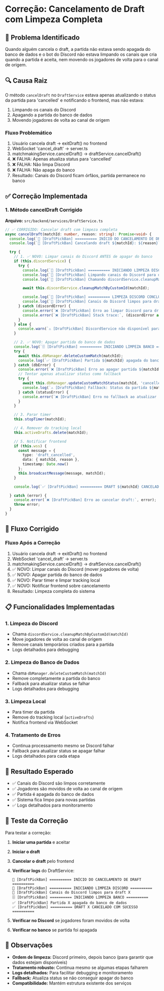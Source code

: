 # Correção: Cancelamento de Draft com Limpeza Completa

## 🚨 Problema Identificado

Quando alguém cancela o draft, a partida não estava sendo apagada do banco de dados e o bot do Discord não estava limpando os canais que cria quando a partida é aceita, nem movendo os jogadores de volta para o canal de origem.

## 🔍 Causa Raiz

O método `cancelDraft` no `DraftService` estava apenas atualizando o status da partida para 'cancelled' e notificando o frontend, mas não estava:

1. Limpando os canais do Discord
2. Apagando a partida do banco de dados
3. Movendo jogadores de volta ao canal de origem

### Fluxo Problemático

1. Usuário cancela draft → exitDraft() no frontend
2. WebSocket 'cancel_draft' → server.ts
3. matchmakingService.cancelDraft() → draftService.cancelDraft()
4. ❌ FALHA: Apenas atualiza status para 'cancelled'
5. ❌ FALHA: Não limpa Discord
6. ❌ FALHA: Não apaga do banco
7. Resultado: Canais do Discord ficam órfãos, partida permanece no banco

## ✅ Correção Implementada

### 1. **Método cancelDraft Corrigido**

**Arquivo:** `src/backend/services/DraftService.ts`

```typescript
// ✅ CORRIGIDO: Cancelar draft com limpeza completa
async cancelDraft(matchId: number, reason: string): Promise<void> {
  console.log(`🚫 [DraftPickBan] ========== INÍCIO DO CANCELAMENTO DE DRAFT ==========`);
  console.log(`🚫 [DraftPickBan] Cancelando draft ${matchId}: ${reason}`);

  try {
    // 1. ✅ NOVO: Limpar canais do Discord ANTES de apagar do banco
    if (this.discordService) {
      try {
        console.log(`🤖 [DraftPickBan] ========== INICIANDO LIMPEZA DISCORD ==========`);
        console.log(`🤖 [DraftPickBan] Limpando canais do Discord para draft cancelado ${matchId}...`);
        console.log(`🤖 [DraftPickBan] Chamando discordService.cleanupMatchByCustomId(${matchId})...`);

        await this.discordService.cleanupMatchByCustomId(matchId);

        console.log(`🤖 [DraftPickBan] ========== LIMPEZA DISCORD CONCLUÍDA ==========`);
        console.log(`🤖 [DraftPickBan] Canais do Discord limpos para draft ${matchId}`);
      } catch (discordError) {
        console.error(`❌ [DraftPickBan] Erro ao limpar Discord para draft cancelado ${matchId}:`, discordError);
        console.error(`❌ [DraftPickBan] Stack trace:`, (discordError as Error).stack);
      }
    } else {
      console.warn(`⚠️ [DraftPickBan] DiscordService não disponível para limpar draft cancelado ${matchId}`);
    }

    // 2. ✅ NOVO: Apagar partida do banco de dados
    console.log(`🗄️ [DraftPickBan] ========== INICIANDO LIMPEZA BANCO ==========`);
    try {
      await this.dbManager.deleteCustomMatch(matchId);
      console.log(`✅ [DraftPickBan] Partida ${matchId} apagada do banco de dados`);
    } catch (dbError) {
      console.error(`❌ [DraftPickBan] Erro ao apagar partida ${matchId} do banco:`, dbError);
      // Tentar apenas atualizar status como fallback
      try {
        await this.dbManager.updateCustomMatchStatus(matchId, 'cancelled');
        console.log(`⚠️ [DraftPickBan] Fallback: Status da partida ${matchId} atualizado para 'cancelled'`);
      } catch (statusError) {
        console.error(`❌ [DraftPickBan] Erro no fallback ao atualizar status:`, statusError);
      }
    }

    // 3. Parar timer
    this.stopTimer(matchId);

    // 4. Remover do tracking local
    this.activeDrafts.delete(matchId);

    // 5. Notificar frontend
    if (this.wss) {
      const message = {
        type: 'draft_cancelled',
        data: { matchId, reason },
        timestamp: Date.now()
      };
      this.broadcastMessage(message, matchId);
    }

    console.log(`✅ [DraftPickBan] ========== DRAFT ${matchId} CANCELADO COM SUCESSO ==========`);

  } catch (error) {
    console.error(`❌ [DraftPickBan] Erro ao cancelar draft:`, error);
    throw error;
  }
}
```

## 🔄 Fluxo Corrigido

### Fluxo Após a Correção

1. Usuário cancela draft → exitDraft() no frontend
2. WebSocket 'cancel_draft' → server.ts
3. matchmakingService.cancelDraft() → draftService.cancelDraft()
4. ✅ NOVO: Limpar canais do Discord (mover jogadores de volta)
5. ✅ NOVO: Apagar partida do banco de dados
6. ✅ NOVO: Parar timer e limpar tracking local
7. ✅ NOVO: Notificar frontend sobre cancelamento
8. Resultado: Limpeza completa do sistema

## 📋 Funcionalidades Implementadas

### 1. **Limpeza do Discord**

- Chama `discordService.cleanupMatchByCustomId(matchId)`
- Move jogadores de volta ao canal de origem
- Remove canais temporários criados para a partida
- Logs detalhados para debugging

### 2. **Limpeza do Banco de Dados**

- Chama `dbManager.deleteCustomMatch(matchId)`
- Remove completamente a partida do banco
- Fallback para atualizar status se falhar
- Logs detalhados para debugging

### 3. **Limpeza Local**

- Para timer da partida
- Remove do tracking local (`activeDrafts`)
- Notifica frontend via WebSocket

### 4. **Tratamento de Erros**

- Continua processamento mesmo se Discord falhar
- Fallback para atualizar status se apagar falhar
- Logs detalhados para cada etapa

## 🎯 Resultado Esperado

- ✅ Canais do Discord são limpos corretamente
- ✅ Jogadores são movidos de volta ao canal de origem
- ✅ Partida é apagada do banco de dados
- ✅ Sistema fica limpo para novas partidas
- ✅ Logs detalhados para monitoramento

## 🔧 Teste da Correção

Para testar a correção:

1. **Iniciar uma partida** e aceitar
2. **Iniciar o draft**
3. **Cancelar o draft** pelo frontend
4. **Verificar logs** do DraftService:

   ```mermaid
   🚫 [DraftPickBan] ========== INÍCIO DO CANCELAMENTO DE DRAFT ==========
   🤖 [DraftPickBan] ========== INICIANDO LIMPEZA DISCORD ==========
   🤖 [DraftPickBan] Canais do Discord limpos para draft X
   🗄️ [DraftPickBan] ========== INICIANDO LIMPEZA BANCO ==========
   ✅ [DraftPickBan] Partida X apagada do banco de dados
   ✅ [DraftPickBan] ========== DRAFT X CANCELADO COM SUCESSO ==========
   ```

5. **Verificar no Discord** se jogadores foram movidos de volta
6. **Verificar no banco** se partida foi apagada

## 📝 Observações

- **Ordem de limpeza:** Discord primeiro, depois banco (para garantir que dados estejam disponíveis)
- **Tratamento robusto:** Continua mesmo se algumas etapas falharem
- **Logs detalhados:** Para facilitar debugging e monitoramento
- **Fallback:** Atualiza status se não conseguir apagar do banco
- **Compatibilidade:** Mantém estrutura existente dos serviços
